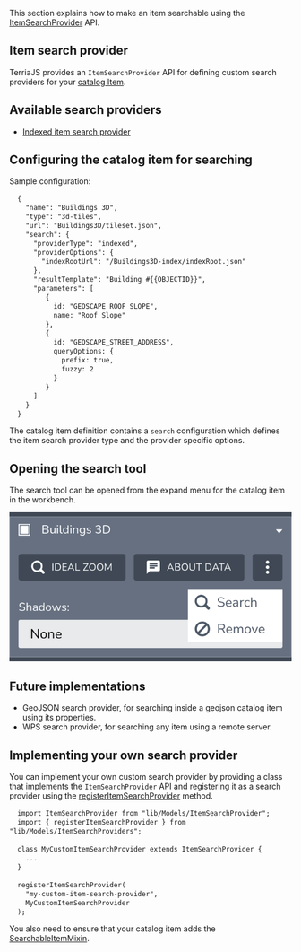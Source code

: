 This section explains how to make an item searchable using the [ItemSearchProvider](../../lib/Models/ItemSearchProvider) API.

## Item search provider

TerriaJS provides an `ItemSearchProvider` API for defining custom search providers for your [catalog Item](../connecting-to-data/catalog-items.md).

## Available search providers

- [Indexed item search provider](item-search/indexed-item-search.md)

## Configuring the catalog item for searching

Sample configuration:

```
  {
    "name": "Buildings 3D",
    "type": "3d-tiles",
    "url": "Buildings3D/tileset.json",
    "search": {
      "providerType": "indexed",
      "providerOptions": {
        "indexRootUrl": "/Buildings3D-index/indexRoot.json"
      },
      "resultTemplate": "Building #{{OBJECTID}}",
      "parameters": [
         {
           id: "GEOSCAPE_ROOF_SLOPE",
           name: "Roof Slope"
         },
         {
           id: "GEOSCAPE_STREET_ADDRESS",
           queryOptions: {
             prefix: true,
             fuzzy: 2
           }
         }
      ]
    }
  }
```

The catalog item definition contains a `search` configuration which defines the item search provider type and the provider specific options.

## Opening the search tool

The search tool can be opened from the expand menu for the catalog item in the workbench.

![Opening search tool](./open-item-search.png)

## Future implementations

- GeoJSON search provider, for searching inside a geojson catalog item using its properties.
- WPS search provider, for searching any item using a remote server.

## Implementing your own search provider 

You can implement your own custom search provider by providing a class that implements the `ItemSearchProvider` API and registering it as a search provider using the [registerItemSearchProvider](../../lib/Models/ItemSearchProviders/ItemSearchProviders.ts) method.

```
  import ItemSearchProvider from "lib/Models/ItemSearchProvider";
  import { registerItemSearchProvider } from "lib/Models/ItemSearchProviders";
  
  class MyCustomItemSearchProvider extends ItemSearchProvider {
    ...
  }
  
  registerItemSearchProvider(
    "my-custom-item-search-provider", 
    MyCustomItemSearchProvider
  );
```

You also need to ensure that your catalog item adds the [SearchableItemMixin](../../lib/ModelMixins/SearchableItemMixin.ts).
